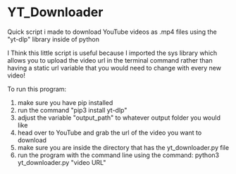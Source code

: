 # YT_Downloader
Quick script i made to download YouTube videos as .mp4 files using the "yt-dlp" library inside of python

I Think this little script is useful because I imported the sys library which allows you to upload the video url in the terminal command
rather than having a static url variable that you would need to change with every new video!

To run this program:
1. make sure you have pip installed
2. run the command "pip3 install yt-dlp"
3. adjust the variable "output_path" to whatever output folder you would like
4. head over to YouTube and grab the url of the video you want to download
5. make sure you are inside the directory that has the yt_downloader.py file
6. run the program with the command line using the command: python3 yt_downloader.py "video URL"


